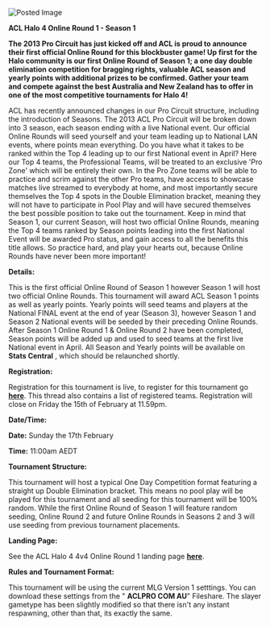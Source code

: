 ![Posted Image](https://trello-attachments.s3.amazonaws.com/50b2eadcd4069e595f01e1be/50eaa8e00e0fb98152001f74/4ed9c16cd6e6ac62096b46699946cff2/Halo_4_Online_Round_1_-_610_x_200.png)





**ACL Halo 4 Online Round 1 - Season 1**





**The 2013 Pro Circuit has just kicked off and ACL is proud to announce their first official Online Round for this blockbuster game! Up first for the Halo community is our first Online Round of Season 1; a one day double elimination competition for bragging rights, valuable ACL season and yearly points with additional prizes to be confirmed. Gather your team and compete against the best Australia and New Zealand has to offer in one of the most competitive tournaments for Halo 4!**




ACL has recently announced changes in our Pro Circuit structure, including the introduction of Seasons. The 2013 ACL Pro Circuit will be broken down into 3 season, each season ending with a live National event. Our official Online Rounds will seed yourself and your team leading up to National LAN events, where points mean everything. Do you have what it takes to be ranked within the Top 4 leading up to our first National event in April? Here our Top 4 teams, the Professional Teams, will be treated to an exclusive 'Pro Zone' which will be entirely their own. In the Pro Zone teams will be able to practice and scrim against the other Pro teams, have access to showcase matches live streamed to everybody at home, and most importantly secure themselves the Top 4 spots in the Double Elimination bracket, meaning they will not have to participate in Pool Play and will have secured themselves the best possible position to take out the tournament. Keep in mind that Season 1, our current Season, will host two official Online Rounds, meaning the Top 4 teams ranked by Season points leading into the first National Event will be awarded Pro status, and gain access to all the benefits this title allows. So practice hard, and play your hearts out, because Online Rounds have never been more important!






**Details:**


This is the first official Online Round of Season 1 however Season 1 will host two official Online Rounds. This tournament will award ACL Season 1 points as well as yearly points. Yearly points will seed teams and players at the National FINAL event at the end of year (Season 3), however Season 1 and Season 2 National events will be seeded by their preceding Online Rounds. After Season 1 Online Round 1 & Online Round 2 have been completed, Season points will be added up and used to seed teams at the first live National event in April. All Season and Yearly points will be available on 
**Stats Central**
, which should be relaunched shortly.






**Registration:**


Registration for this tournament is live, to register for this tournament go 
[**here**](http://www.aclpro.com.au/forums/topic/19937-acl-halo-4-online-round-1-season-1-registration-thread/). This thread also contains a list of registered teams. Registration will close on Friday the 15th of February at 11.59pm.






**Date/Time:**



**Date:**
Sunday the 17th February



**Time:**
11:00am AEDT






**Tournament Structure:**


This tournament will host a typical One Day Competition format featuring a straight up Double Elimination bracket. This means no pool play will be played for this tournament and all seeding for this tournament will be 100% random. While the first Online Round of Season 1 will feature random seeding, Online Round 2 and future Online Rounds in Seasons 2 and 3 will use seeding from previous tournament placements.






**Landing Page:**


See the ACL Halo 4 4v4 Online Round 1 landing page 
[**here**](http://www.aclpro.com.au/2013/events/halo/acl-h4-or1-landing-page).






**Rules and Tournament Format:**


This tournament will be using the current MLG Version 1 setttings. You can download these settings from the "
**ACLPRO COM AU**" Fileshare. The slayer gametype has been slightly modified so that there isn't any instant respawning, other than that, its exactly the same.